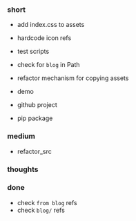### short

- add index.css to assets
- hardcode icon refs
- test scripts

- check for `blog` in Path
- refactor mechanism for copying assets

- demo

- github project
- pip package

### medium

- refactor_src

### thoughts

### done

- check `from blog` refs
- check `blog/` refs

